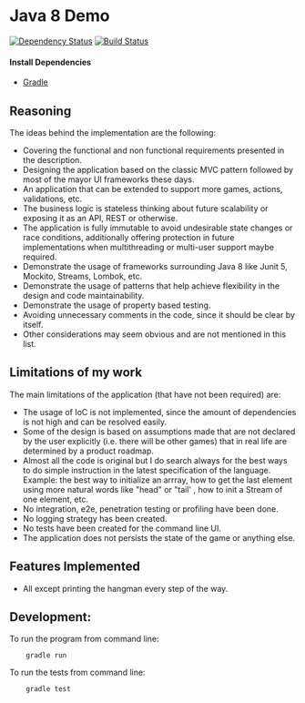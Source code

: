 # Java 8 Demo 
[![Dependency Status](https://dependencyci.com/github/Yatufo/java8demo/badge)](https://dependencyci.com/github/Yatufo/java8demo)
[![Build Status](https://travis-ci.org/Yatufo/upgrade.svg?branch=master)](https://travis-ci.org/Yatufo/upgrade)


#### Install Dependencies
* [Gradle](https://gradle.org/)


## Reasoning

The ideas behind the implementation are the following:
- Covering the functional and non functional requirements presented in the description.
- Designing the application based on the classic MVC pattern followed by most of the mayor UI frameworks these days.
- An application that can be extended to support more games, actions, validations, etc.
- The business logic is stateless thinking about future scalability or exposing it as an API, REST or otherwise.
- The application is fully immutable to avoid undesirable state changes or race conditions, additionally offering protection in future implementations when multithreading or multi-user support maybe required.  
- Demonstrate the usage of frameworks surrounding Java 8 like Junit 5, Mockito, Streams, Lombok, etc.
- Demonstrate the usage of patterns that help achieve flexibility in the design and code maintainability.
- Demonstrate the usage of property based testing.
- Avoiding unnecessary comments in the code, since it should be clear by itself.
- Other considerations may seem obvious and are not mentioned in this list. 


## Limitations of my work
The main limitations of the application (that have not been required) are:

- The usage of IoC is not implemented, since the amount of dependencies is not high and can be resolved easily.
- Some of the design is based on assumptions made that are not declared by the user explicitly (i.e. there will be other games) that in real life are determined by a product roadmap.
- Almost all the code is original but I do search always for the best ways to do simple instruction in the latest specification of the language. Example: the best way to initialize an arrray, how to get the last element using more natural words like "head" or "tail' , how to init a Stream of one element, etc.
- No integration, e2e, penetration testing or profiling have been done.
- No logging strategy has been created.
- No tests have been created for the command line UI.
- The application does not persists the state of the game or anything else.



## Features Implemented
-   All except printing the hangman every step of the way.

## Development:
To run the program from command line:
```
    gradle run
```


To run the tests from command line:
```
    gradle test
```